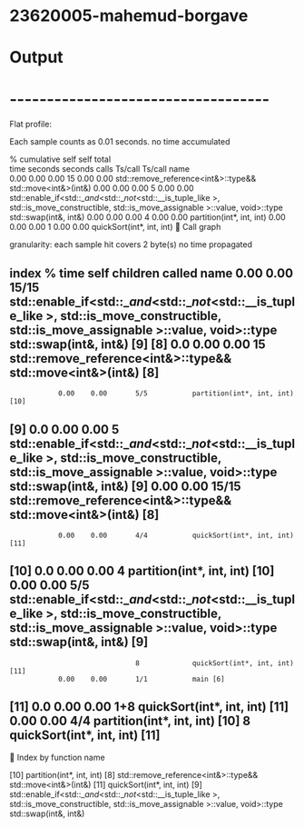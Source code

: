 # 23620005-mahemud-borgave

# Output 
# -----------------------------------

Flat profile:

Each sample counts as 0.01 seconds.
 no time accumulated

  %   cumulative   self              self     total           
 time   seconds   seconds    calls  Ts/call  Ts/call  name    
  0.00      0.00     0.00       15     0.00     0.00  std::remove_reference<int&>::type&& std::move<int&>(int&)
  0.00      0.00     0.00        5     0.00     0.00  std::enable_if<std::__and_<std::__not_<std::__is_tuple_like<int> >, std::is_move_constructible<int>, std::is_move_assignable<int> >::value, void>::type std::swap<int>(int&, int&)
  0.00      0.00     0.00        4     0.00     0.00  partition(int*, int, int)
  0.00      0.00     0.00        1     0.00     0.00  quickSort(int*, int, int)

			Call graph


granularity: each sample hit covers 2 byte(s) no time propagated

index % time    self  children    called     name
                0.00    0.00      15/15          std::enable_if<std::__and_<std::__not_<std::__is_tuple_like<int> >, std::is_move_constructible<int>, std::is_move_assignable<int> >::value, void>::type std::swap<int>(int&, int&) [9]
[8]      0.0    0.00    0.00      15         std::remove_reference<int&>::type&& std::move<int&>(int&) [8]
-----------------------------------------------
                0.00    0.00       5/5           partition(int*, int, int) [10]
[9]      0.0    0.00    0.00       5         std::enable_if<std::__and_<std::__not_<std::__is_tuple_like<int> >, std::is_move_constructible<int>, std::is_move_assignable<int> >::value, void>::type std::swap<int>(int&, int&) [9]
                0.00    0.00      15/15          std::remove_reference<int&>::type&& std::move<int&>(int&) [8]
-----------------------------------------------
                0.00    0.00       4/4           quickSort(int*, int, int) [11]
[10]     0.0    0.00    0.00       4         partition(int*, int, int) [10]
                0.00    0.00       5/5           std::enable_if<std::__and_<std::__not_<std::__is_tuple_like<int> >, std::is_move_constructible<int>, std::is_move_assignable<int> >::value, void>::type std::swap<int>(int&, int&) [9]
-----------------------------------------------
                                   8             quickSort(int*, int, int) [11]
                0.00    0.00       1/1           main [6]
[11]     0.0    0.00    0.00       1+8       quickSort(int*, int, int) [11]
                0.00    0.00       4/4           partition(int*, int, int) [10]
                                   8             quickSort(int*, int, int) [11]
-----------------------------------------------

Index by function name

  [10] partition(int*, int, int) [8] std::remove_reference<int&>::type&& std::move<int&>(int&)
  [11] quickSort(int*, int, int) [9] std::enable_if<std::__and_<std::__not_<std::__is_tuple_like<int> >, std::is_move_constructible<int>, std::is_move_assignable<int> >::value, void>::type std::swap<int>(int&, int&)
